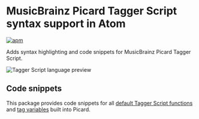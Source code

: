 # MusicBrainz Picard Tagger Script syntax support in Atom
[![apm](https://img.shields.io/apm/v/language-tagger-script.svg)](https://atom.io/packages/language-tagger-script)

Adds syntax highlighting and code snippets for MusicBrainz Picard Tagger Script.

![Tagger Script language preview](https://raw.githubusercontent.com/phw/atom-language-tagger-script/master/language-tagger-script-preview)

## Code snippets
This package provides code snippets for all [default Tagger Script functions](http://picard.musicbrainz.org/docs/scripting/#functions) and
[tag variables](http://picard.musicbrainz.org/docs/tags/)
built into Picard.

